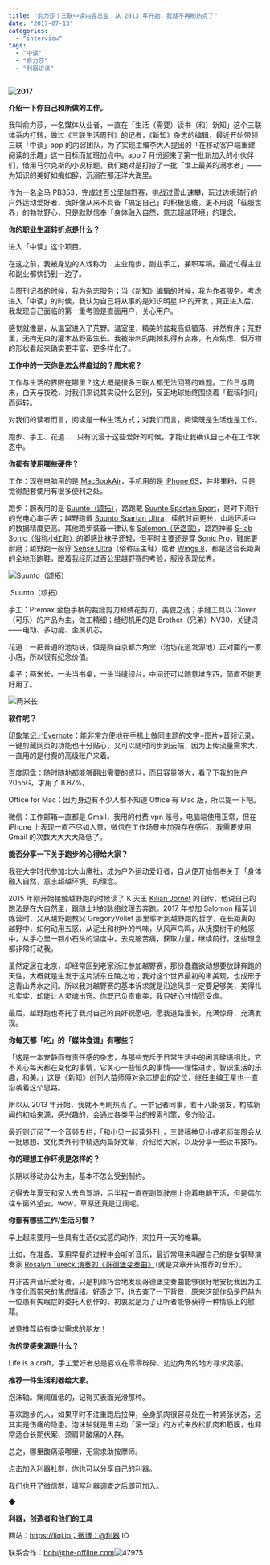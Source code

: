 ```yaml
---
title: "俞力莎丨三联中读内容总监：从 2013 年开始，我就不再刷热点了"
date: "2017-07-13"
categories: 
  - "interview"
tags: 
  - "中读"
  - "俞力莎"
  - "利器访谈"
---
```


**![2017](/images/70179.jpg)**

**介绍一下你自己和所做的工作。**

我叫俞力莎，一名媒体从业者，一直在「生活（需要）读书（和）新知」这个三联体系内打转，做过《三联生活周刊》的记者，《新知》杂志的编辑，最近开始带领三联「中读」app 的内容团队，为了实现主编李大人提出的「在移动客户端重建阅读的乐趣」这一目标而加班加点中。app 7 月份迎来了第一批新加入的小伙伴们，借用马尔克斯的小说标题，我们绝对是打捞了一批「世上最美的溺水者」——为知识的美好如痴如醉，沉溺在那汪洋大海里。

作为一名全马 PB353，完成过百公里越野赛，挑战过雪山速攀，玩过边境骑行的户外运动爱好者，我好像从来不具备「搞定自己」的积极思维，更不用说「征服世界」的勃勃野心，只是默默信奉「身体融入自然，意志超越环境」的理念。

**你的职业生涯转折点是什么？**

进入「中读」这个项目。

在这之前，我被身边的人戏称为：主业跑步，副业手工，兼职写稿。最近忙得主业和副业都快扔到一边了。

当周刊记者的时候，我为杂志服务；当《新知》编辑的时候，我为作者服务。考虑进入「中读」的时候，我认为自己将从事的是知识明星 IP 的开发；真正进入后，我发现自己面临的第一重考验是直面用户，关心用户。

感觉就像是，从温室进入了荒野。温室里，精美的盆栽高低错落、井然有序；荒野里，无拘无束的灌木丛野蛮生长。我被带刺的荆棘扎得有点疼，有点焦虑，但万物的形状看起来确实更丰富、更多样化了。

**工作中的一天你是怎么样度过的？周末呢？**

工作与生活的界限在哪里？这大概是很多三联人都无法回答的难题。工作日与周末，白天与夜晚，对我们来说其实没什么区别，反正地球始终围绕着「截稿时间」而运转。

对我们的读者而言，阅读是一种生活方式；对我们而言，阅读既是生活也是工作。

跑步、手工、花道……只有沉浸于这些爱好的时候，才能让我确认自己不在工作状态中。

**你都有使用哪些硬件？**

工作：现在电脑用的是 [MacBookAir](https://www.apple.com/macbook-air/)，手机用的是 [iPhone 6S](https://www.apple.com/shop/buy-iphone/iphone6s)，并非果粉，只是觉得配套使用有很多便利之处。

跑步：腕表用的是 [Suunto（颂拓）](https://www.suunto.cn/zh-CHS/)，路跑戴 [Suunto Spartan Sport](https://www.suunto.cn/zh-CHS/)，是时下流行的光电心率手表；越野跑戴 [Suunto Spartan Ultra](https://www.suunto.cn/zh-CHS/)，续航时间更长，山地环境中的数据精度更高。其他跑步装备一律认准 [Salomon（萨洛蒙）](https://salomon.jd.com/)，路跑神器 [S-lab Sonic（俗称小红鞋）](https://www.salomon.com/us/product/s-lab-sonic.html)的脚感比袜子还轻，但平时主要还是穿 [Sonic Pro](https://sonicpro.co.nz/)，鞋底更耐磨；越野跑一般穿 [Sense Ultra](https://www.salomon.com/us/product/s-lab-sense-ultra.html)（俗称庄主鞋）或者 [Wings 8](https://www.salomon.com/us/product/s-lab-wings-8.html)，都是适合长距离的全地形跑鞋，跟着我经历过百公里越野赛的考验，服役表现优秀。

![Suunto（颂拓）](/images/96345.jpg)

 Suunto（颂拓）

手工：Premax 金色手柄的裁缝剪刀和绣花剪刀，美貌之选；手缝工具以 Clover（可乐）的产品为主，做工精细；缝纫机用的是 Brother（兄弟）NV30，关键词——电动、多功能、金属机芯。

花道：一把普通的池坊铗，但是购自京都六角堂（池坊花道发源地）正对面的一家小店，所以很有纪念价值。

桌子：两米长，一头当书桌，一头当缝纫台，中间还可以随意堆东西，简直不能更好用了。

![两米长](/images/85907.jpg)

**软件呢？**

[印象笔记／Evernote](https://evernote.com/)：能非常方便地在手机上做同主题的文字+图片+音频记录，一键剪藏网页的功能也十分贴心，又可以随时同步到云端，因为上传流量需求大，一直用的是付费的高级账户来着。

百度网盘：随时随地都能够翻出需要的资料，而且容量够大，看了下我的账户 2055G，才用了 8.87%。

Office for Mac：因为身边有不少人都不知道 Office 有 Mac 版，所以提一下吧。

微信：工作邮箱一直都是 Gmail，我用的付费 vpn 账号，电脑端使用正常，但在 iPhone 上表现一直不尽如人意，微信在工作场景中加强存在感后，我需要使用 Gmail 的次数大大大大降低了。

**能否分享一下关于跑步的心得给大家？**

我在大学时代参加北大山鹰社，成为户外运动爱好者，自从便开始信奉关于「身体融入自然，意志超越环境」的理念。

2015 年刚开始接触越野跑的时候读了 K 天王 [Kilian Jornet](https://search.jd.com/search/search?keyword=&enc=utf-8&author=Kilian%20Jornet&rt=1&vt=2&cid2=4855&cid3=4857) 的自传，他说自己的跑法是在大自然里，跟随土地的脉络纹理去奔跑。2017 年参加 Salomon 精英训练营时，又从越野跑教父 GregoryVollet 那里聆听到越野跑的哲学，在长距离的越野中，如何动用五感，从泥土和树叶的气味，从风声鸟鸣，从抚摸树干的触感中，从手心里一颗小石头的温度中，去克服苦痛，获取力量，继续前行。这些理念都非常打动我。

虽然定居在北京，却经常回到老家浙江参加越野赛，那份蠢蠢欲动想要放肆奔跑的天性，大概就是生发于这片浙东丘陵之地；我对这个世界最初的审美观，也成形于这青山秀水之间。所以我对越野赛的基本诉求就是沿途风景一定要足够美，美得扎扎实实，却能让人灵魂出窍。你既已负责审美，我只好心甘情愿受虐。

最后，越野跑也寄托了我对自己的良好祝愿吧，愿我道路漫长，充满惊奇，充满发现。

**你每天都「**吃**」的「媒体食谱」有哪些？**

「这是一本安静而有责任感的杂志，与那些充斥于日常生活中的闲言碎语相比，它不关心每天都在变化的事情，它关心一些恒久的事情——理性进步，智识生活的乐趣，和美。」这是《新知》创刊人苗师傅对杂志提出的定位，继任主编王星也一直沿袭着这个思路。

所以从 2013 年开始，我就不再刷热点了。一群记者同事，若干八卦朋友，构成新闻的初始来源，感兴趣的，会通过各类平台的搜索引擎，多方验证。

最近则订阅了一个音频专栏，「和小贝一起读外刊」，三联稿神贝小戎老师每周会从一批思想、文化类外刊中精选两篇好文章，介绍给大家，以及分享一些读书技巧。

**你的理想工作环境是怎样的？**

长期以移动办公为主，基本不怎么受到制约。

记得去年夏天和家人去自驾游，后半程一直在副驾驶座上抱着电脑干活，但是偶尔往车窗外望去，wow，草原还真是辽阔呢。

**你都有哪些工作/生活习惯？**

早上起来要用一些具有生活仪式感的动作，来拉开一天的帷幕。

比如，在准备、享用早餐的过程中会听听音乐，最近常用来叫醒自己的是女钢琴演奏家 [Rosalyn Tureck 演奏的《哥德堡变奏曲》](https://y.qq.com/n/yqq/song/002mBfC026vTnM.html)（就是文章开头推荐的音乐）。

并非古典音乐爱好者，只是机缘巧合地发现哥德堡变奏曲能够很好地安抚我因为工作变化而带来的焦虑情绪。好奇之下，也去查了一下背景，原来这部作品是巴赫为一位患有失眠症的委托人创作的，初衷就是为了让听者能够获得一种情感上的慰藉。

诚意推荐给有类似需求的朋友！

**你的灵感来源是什么？**

Life is a craft，手工爱好者总是喜欢在零零碎碎、边边角角的地方寻求灵感。

**推荐一件生活利器给大家。**

泡沫轴。痛阈值低的，记得买表面光滑那种。

喜欢跑步的人，如果平时不注重跑后拉伸，全身肌肉很容易处在一种紧张状态，这其实是伤痛的隐患。泡沫轴就是用主动「滚一滚」的方式来放松肌肉和筋膜，也非常适合长期伏案、颈肩背酸痛的人群。

总之，哪里酸痛滚哪里，无需求助按摩师。

点击[加入利器社群](https://mp.weixin.qq.com/s?__biz=MzA3NTgzNzU2NQ==&mid=400594784&idx=1&sn=a88b34faa7522206957d448d40ea0b31&scene=21#wechat_redirect)，你也可以分享自己的利器。

我们也开了微信群，填写[利器调查](https://mp.weixin.qq.com/s?__biz=MzA3NTgzNzU2NQ==&mid=401391156&idx=1&sn=5acb57ea282a9b0d5723b103d60eb230&scene=21#wechat_redirect)之后即可加入。

◆

**利器，创造者和他们的工具**

网站：https://liqi.io；微博：@利器 IO

联系合作：bob@the-offline.com![47975](/images/17961.jpg)
